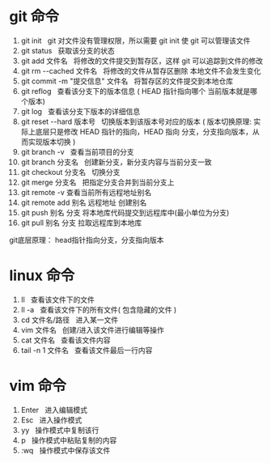 # git 命令
1. git init &nbsp; git 对文件没有管理权限，所以需要 git init 使 git 可以管理该文件
2. git status &nbsp; 获取该分支的状态
3. git add 文件名 &nbsp; 将修改的文件提交到暂存区，这样 git 可以追踪到文件的修改
4. git rm --cached 文件名 &nbsp; 将修改的文件从暂存区删除 本地文件不会发生变化
5. git commit -m "提交信息" 文件名 &nbsp; 将暂存区的文件提交到本地仓库
6. git reflog &nbsp; 查看该分支下的版本信息 ( HEAD 指针指向哪个 当前版本就是哪个版本)
7. git log &nbsp; 查看该分支下版本的详细信息
8. git reset --hard 版本号 &nbsp; 切换版本到该版本号对应的版本 ( 版本切换原理: 实际上底层只是修改 HEAD 指针的指向，HEAD 指向 分支，分支指向版本，从而实现版本切换 )
9. git branch -v &nbsp; 查看当前项目的分支
10. git branch 分支名 &nbsp; 创建新分支，新分支内容与当前分支一致
11. git checkout 分支名 &nbsp; 切换分支
12. git merge 分支名 &nbsp; 把指定分支合并到当前分支上
13. git remote -v 查看当前所有远程地址别名
14. git remote add 别名 远程地址 创建别名
15. git push 别名 分支 将本地库代码提交到远程库中(最小单位为分支)
16. git pull 别名 分支 拉取远程库到本地库

git底层原理：
  head指针指向分支，分支指向版本

# linux 命令
1. ll &nbsp; 查看该文件下的文件
2. ll -a &nbsp; 查看该文件下的所有文件( 包含隐藏的文件 )
3. cd 文件名/路径 &nbsp; 进入某一文件
4. vim 文件名 &nbsp; 创建/进入该文件进行编辑等操作
5. cat 文件名 &nbsp; 查看该文件内容
6. tail -n 1 文件名 &nbsp; 查看该文件最后一行内容

# vim 命令
1. Enter &nbsp; 进入编辑模式
2. Esc &nbsp; 进入操作模式
3. yy &nbsp; 操作模式中复制该行
4. p &nbsp; 操作模式中粘贴复制的内容
5. :wq &nbsp; 操作模式中保存该文件

